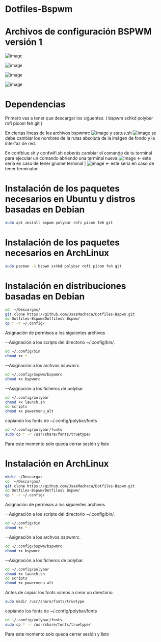 # Dotfiles-Bspwm
# Archivos de configuración BSPWM versión 1

![image](https://user-images.githubusercontent.com/118281223/221341784-2f1a9884-9c72-4e1a-9fd1-426fc09da727.png)

![image](https://user-images.githubusercontent.com/118281223/221342520-f00b7e87-94e3-4c75-a95b-4b0d73fe0b09.png)

![image](https://user-images.githubusercontent.com/118281223/221342530-4440c1cc-34d9-4434-91be-b90fcb73c4a7.png)

![image](https://user-images.githubusercontent.com/118281223/221343083-bef0c982-81f6-4943-9b75-9c617c84aa2e.png)

# Dependencias  

Primero vas a tener que descargar los siguentes: (
bspwm 
sxhkd
polybar
rofi
picom
feh
git
).


En ciertas lineas de los archivos bspwmrc ![image](https://user-images.githubusercontent.com/118281223/221349687-4e73a286-a624-4ad5-8bc0-af3c27dfe368.png)
 y
status.sh ![image](https://user-images.githubusercontent.com/118281223/221344720-bfc8d8bf-921a-4db5-b5cb-f170c674c547.png)
se debe cambiar los nombres de la rutas absoluta de la imágen de fondo y la interfaz de red.

En confblue.sh y confwifi.sh deberás cambiar el comando de tu terminal para ejecutar un comando abriendo una terminal nueva ![image](https://user-images.githubusercontent.com/118281223/221344872-810d5115-c201-48cc-bdc5-4c989a44dbc9.png) <- este sería en caso de tener gnome terminal | ![image](https://user-images.githubusercontent.com/118281223/221345017-af3d7265-7007-4bfd-afa1-33392e8fa677.png) <- este sería en caso de tener terminator

# Instalación de los paquetes necesarios en Ubuntu y distros basadas en Debian 
```sh
sudo apt install bspwm polybar rofi picom feh git 
```
# Instalación de los paquetes necesarios en ArchLinux
```sh
sudo pacman -S bspwm sxhkd polybar rofi picom feh git 
```
# Instalación en distribuciones basadas en Debian
```sh
cd  ~/Descargas/
git clone https://github.com/JsasMachaca/Dotfiles-Bspwm.git
cd Dotfiles-Bspwm/Dotfiles\ Bspwm/
cp * -r ~/.config/
```
Asignación de permisos a los siguientes archivos

--Asignación a los scripts del directorio ~/.config/bin/.
```sh
cd ~/.config/bin
chmod +x *
```
--Asignación a los archvos bspwmrc.
```sh
cd ~/.config/bspwm/bspwmrc
chmod +x bspwmrc
```
--Asignación a los ficheros de polybar.
```sh
cd ~/.config/polybar
chmod +x launch.sh
cd scripts
chmod +x powermenu_alt
```
copiando los fonts de ~/.config/polybar/fonts
```sh
cd ~/.config/polybar/fonts
sudo cp * -r /usr/share/fonts/truetype/
```
Para este momento solo queda cerrar sesión y listo


# Instalación en ArchLinux
```sh
mkdir ~/Descargas
cd  ~/Descargas/
git clone https://github.com/JsasMachaca/Dotfiles-Bspwm.git
cd Dotfiles-Bspwm/Dotfiles\ Bspwm/
cp * -r ~/.config/
```
Asignación de permisos a los siguientes archivos

--Asignación a los scripts del directorio ~/.config/bin/.
```sh
cd ~/.config/bin
chmod +x *
```
--Asignación a los archvos bspwmrc.
```sh
cd ~/.config/bspwm/bspwmrc
chmod +x bspwmrc
```
--Asignación a los ficheros de polybar.
```sh
cd ~/.config/polybar
chmod +x launch.sh
cd scripts
chmod +x powermenu_alt
```
Antes de copiar los fonts vamos a crear un directorio.
```sh
sudo mkdir /usr/share/fonts/truetype
```
copiando los fonts de ~/.config/polybar/fonts
```sh
cd ~/.config/polybar/fonts
sudo cp * -r /usr/share/fonts/truetype/
```
Para este momento solo queda cerrar sesión y listo



